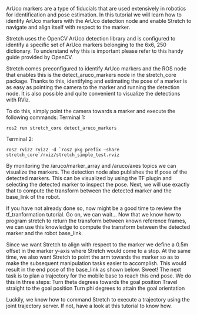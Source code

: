 ArUco markers are a type of fiducials that are used extensively in robotics for identification and pose estimation. In this tutorial we will learn how to identify ArUco markers with the ArUco detection node and enable Stretch to navigate and align itself with respect to the marker.

Stretch uses the OpenCV ArUco detection library and is configured to identify a specific set of ArUco markers belonging to the 6x6, 250 dictionary. To understand why this is important please refer to this handy guide provided by OpenCV.

Stretch comes preconfigured to identify ArUco markers and the ROS node that enables this is the detect_aruco_markers node in the stretch_core package. Thanks to this, identifying and estimating the pose of a marker is as easy as pointing the camera to the marker and running the detection node. It is also possible and quite convenient to visualize the detections with RViz.

To do this, simply point the camera towards a marker and execute the following commands:
Terminal 1:
```
ros2 run stretch_core detect_aruco_markers
```
Terminal 2:
```
ros2 rviz2 rviz2 -d `ros2 pkg prefix –share stretch_core`/rviz/stretch_simple_test.rviz
```

By monitoring the /aruco/marker_array and /aruco/axes topics we can visualize the markers. The detection node also publishes the tf pose of the detected markers. This can be visualized by using the TF plugin and selecting the detected marker to inspect the pose. Next, we will use exactly that to compute the transform between the detected marker and the base_link of the robot.

If you have not already done so, now might be a good time to review the tf_tranformation tutorial. Go on, we can wait…
Now that we know how to program stretch to return the transform between known reference frames, we can use this knowledge to compute the transform between the detected marker and the robot base_link.

Since we want Stretch to align with respect to the marker we define a 0.5m offset in the marker y-axis where Stretch would come to a stop. At the same time, we also want Stretch to point the arm towards the marker so as to make the subsequent manipulation tasks easier to accomplish. This would result in the end pose of the base_link as shown below. Sweet! The next task is to plan a trajectory for the mobile base to reach this end pose. We do this in three steps:
Turn theta degrees towards the goal position
Travel straight to the goal position
Turn phi degrees to attain the goal orientation

Luckily, we know how to command Stretch to execute a trajectory using the joint trajectory server. If not, have a look at this tutorial to know how.